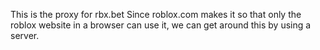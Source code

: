 This is  the proxy for rbx.bet
Since roblox.com makes it so that only the roblox website in a browser can use it, we can get around this by using a server.
